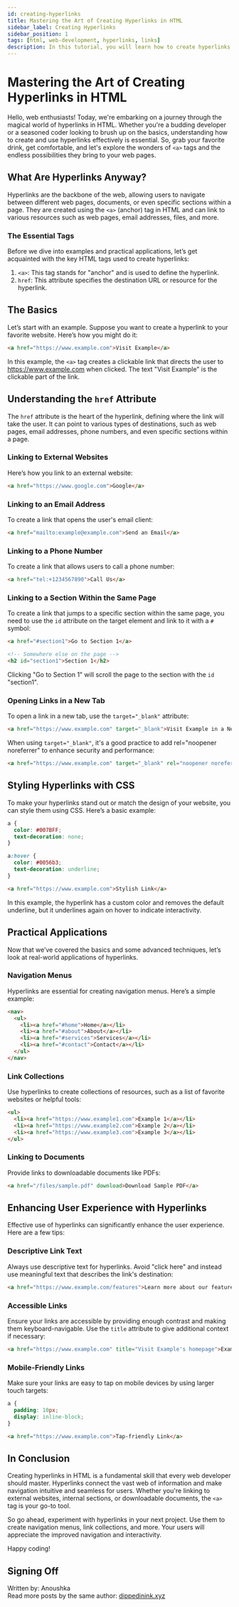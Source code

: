 ```yaml
---
id: creating-hyperlinks
title: Mastering the Art of Creating Hyperlinks in HTML
sidebar_label: Creating Hyperlinks
sidebar_position: 1
tags: [html, web-development, hyperlinks, links]
description: In this tutorial, you will learn how to create hyperlinks in HTML. Hyperlinks are used to link one web page to another, or to link to a specific section within the same web page.
---
```


# Mastering the Art of Creating Hyperlinks in HTML

Hello, web enthusiasts! Today, we're embarking on a journey through the magical world of hyperlinks in HTML. Whether you're a budding developer or a seasoned coder looking to brush up on the basics, understanding how to create and use hyperlinks effectively is essential. So, grab your favorite drink, get comfortable, and let's explore the wonders of `<a>` tags and the endless possibilities they bring to your web pages.

## What Are Hyperlinks Anyway?

Hyperlinks are the backbone of the web, allowing users to navigate between different web pages, documents, or even specific sections within a page. They are created using the `<a>` (anchor) tag in HTML and can link to various resources such as web pages, email addresses, files, and more.

### The Essential Tags

Before we dive into examples and practical applications, let’s get acquainted with the key HTML tags used to create hyperlinks:

1. `<a>`: This tag stands for "anchor" and is used to define the hyperlink.
2. `href`: This attribute specifies the destination URL or resource for the hyperlink.

## The Basics

Let’s start with an example. Suppose you want to create a hyperlink to your favorite website. Here’s how you might do it:

```html
<a href="https://www.example.com">Visit Example</a>
```

In this example, the `<a>` tag creates a clickable link that directs the user to https://www.example.com when clicked. The text "Visit Example" is the clickable part of the link.

## Understanding the `href` Attribute

The `href` attribute is the heart of the hyperlink, defining where the link will take the user. It can point to various types of destinations, such as web pages, email addresses, phone numbers, and even specific sections within a page.

### Linking to External Websites

Here’s how you link to an external website:

```html
<a href="https://www.google.com">Google</a>
```

### Linking to an Email Address

To create a link that opens the user's email client:

```html
<a href="mailto:example@example.com">Send an Email</a>
```

### Linking to a Phone Number

To create a link that allows users to call a phone number:

```html
<a href="tel:+1234567890">Call Us</a>
```

### Linking to a Section Within the Same Page

To create a link that jumps to a specific section within the same page, you need to use the `id` attribute on the target element and link to it with a `#` symbol:

```html
<a href="#section1">Go to Section 1</a>

<!-- Somewhere else on the page -->
<h2 id="section1">Section 1</h2>
```

Clicking "Go to Section 1" will scroll the page to the section with the `id` "section1".

### Opening Links in a New Tab

To open a link in a new tab, use the `target="_blank"` attribute:

```html
<a href="https://www.example.com" target="_blank">Visit Example in a New Tab</a>
```

When using `target="_blank"`, it's a good practice to add rel="noopener noreferrer" to enhance security and performance:

```html
<a href="https://www.example.com" target="_blank" rel="noopener noreferrer">Visit Example in a New Tab</a>
```
## Styling Hyperlinks with CSS

To make your hyperlinks stand out or match the design of your website, you can style them using CSS. Here’s a basic example:

```css
a {
  color: #007BFF;
  text-decoration: none;
}

a:hover {
  color: #0056b3;
  text-decoration: underline;
}
```

```html
<a href="https://www.example.com">Stylish Link</a>
```

In this example, the hyperlink has a custom color and removes the default underline, but it underlines again on hover to indicate interactivity.

## Practical Applications

Now that we’ve covered the basics and some advanced techniques, let’s look at real-world applications of hyperlinks.

### Navigation Menus

Hyperlinks are essential for creating navigation menus. Here’s a simple example:

```html
<nav>
  <ul>
    <li><a href="#home">Home</a></li>
    <li><a href="#about">About</a></li>
    <li><a href="#services">Services</a></li>
    <li><a href="#contact">Contact</a></li>
  </ul>
</nav>
```

### Link Collections

Use hyperlinks to create collections of resources, such as a list of favorite websites or helpful tools:

```html
<ul>
  <li><a href="https://www.example1.com">Example 1</a></li>
  <li><a href="https://www.example2.com">Example 2</a></li>
  <li><a href="https://www.example3.com">Example 3</a></li>
</ul>
```

### Linking to Documents

Provide links to downloadable documents like PDFs:

```html
<a href="/files/sample.pdf" download>Download Sample PDF</a>
```

## Enhancing User Experience with Hyperlinks

Effective use of hyperlinks can significantly enhance the user experience. Here are a few tips:

### Descriptive Link Text

Always use descriptive text for hyperlinks. Avoid "click here" and instead use meaningful text that describes the link's destination:

```html
<a href="https://www.example.com/features">Learn more about our features</a>
```

### Accessible Links

Ensure your links are accessible by providing enough contrast and making them keyboard-navigable. Use the `title` attribute to give additional context if necessary:

```html
<a href="https://www.example.com" title="Visit Example's homepage">Example</a>
```

### Mobile-Friendly Links

Make sure your links are easy to tap on mobile devices by using larger touch targets:

```css
a {
  padding: 10px;
  display: inline-block;
}
```

```html
<a href="https://www.example.com">Tap-friendly Link</a>
```

## In Conclusion

Creating hyperlinks in HTML is a fundamental skill that every web developer should master. Hyperlinks connect the vast web of information and make navigation intuitive and seamless for users. Whether you're linking to external websites, internal sections, or downloadable documents, the `<a>` tag is your go-to tool.

So go ahead, experiment with hyperlinks in your next project. Use them to create navigation menus, link collections, and more. Your users will appreciate the improved navigation and interactivity.

Happy coding!

## Signing Off

Written by: Anoushka <br>
Read more posts by the same author: [dippedinink.xyz](https://dippedinink.xyz/)